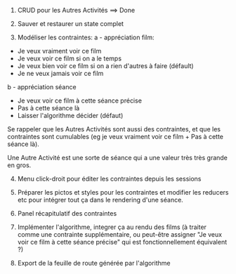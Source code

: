 1. CRUD pour les Autres Activités
==> Done

2. Sauver et restaurer un state complet

3. Modéliser les contraintes:
a - appréciation film:
- Je veux vraiment voir ce film
- Je veux voir ce film si on a le temps
- Je veux bien voir ce film si on a rien d'autres à faire (défault)
- Je ne veux jamais voir ce film

b - appréciation séance
- Je veux voir ce film à cette séance précise
- Pas à cette séance là
- Laisser l'algorithme décider (défaut)

Se rappeler que les Autres Activités sont aussi des contraintes, 
et que les contraintes sont cumulables 
(eg je veux vraiment voir ce film + Pas à cette séance là).

Une Autre Activité est une sorte de séance qui a une valeur 
très très grande en gros.

4. Menu click-droit pour éditer les contraintes depuis les 
  sessions

5. Préparer les pictos et styles pour les contraintes et 
  modifier les reducers etc pour intégrer tout ça dans le rendering
  d'une séance.

6. Panel récapitulatif des contraintes

7. Implémenter l'algorithme, integrer ça au rendu des films
  (à traiter comme une contrainte supplémentaire, ou peut-être
  assigner "Je veux voir ce film à cette séance précise" qui 
  est fonctionnellement équivalent ?)

8. Export de la feuille de route générée par l'algorithme